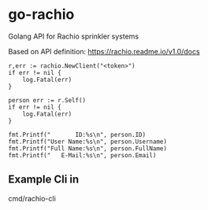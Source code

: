 # go-rachio
Golang API for Rachio sprinkler systems

Based on API definition: https://rachio.readme.io/v1.0/docs
 
```
r,err := rachio.NewClient("<token>")
if err != nil {
    log.Fatal(err)
}

person err := r.Self()
if err != nil {
    log.Fatal(err)
}

fmt.Printf("       ID:%s\n", person.ID)
fmt.Printf("User Name:%s\n", person.Username)
fmt.Printf("Full Name:%s\n", person.FullName)
fmt.Printf("   E-Mail:%s\n", person.Email)
``` 

## Example Cli in

cmd/rachio-cli


